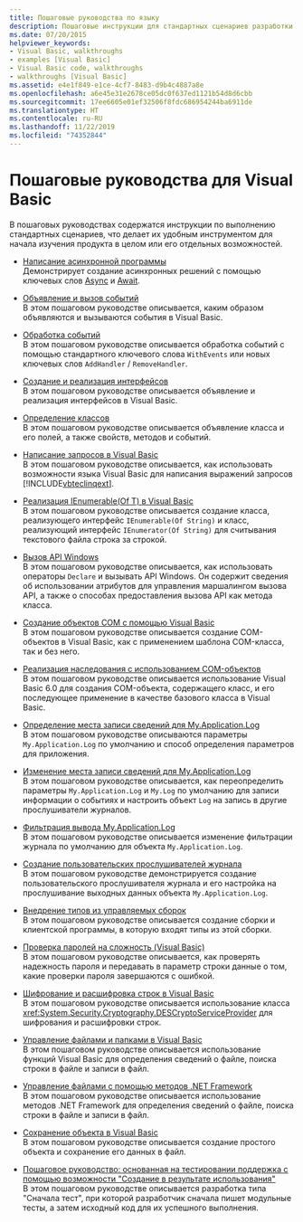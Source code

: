 ```yaml
---
title: Пошаговые руководства по языку
description: Пошаговые инструкции для стандартных сценариев разработки Visual Basic
ms.date: 07/20/2015
helpviewer_keywords:
- Visual Basic, walkthroughs
- examples [Visual Basic]
- Visual Basic code, walkthroughs
- walkthroughs [Visual Basic]
ms.assetid: e4e1f849-e1ce-4cf7-8483-d9b4c4887a8e
ms.openlocfilehash: a6e45e31e2678ce05dc0f637ed1121b54d8d6cbb
ms.sourcegitcommit: 17ee6605e01ef32506f8fdc686954244ba6911de
ms.translationtype: HT
ms.contentlocale: ru-RU
ms.lasthandoff: 11/22/2019
ms.locfileid: "74352844"
---
```

# <a name="visual-basic-language-walkthroughs"></a>Пошаговые руководства для Visual Basic

В пошаговых руководствах содержатся инструкции по выполнению стандартных сценариев, что делает их удобным инструментом для начала изучения продукта в целом или его отдельных возможностей.

- [Написание асинхронной программы](./programming-guide/concepts/async/walkthrough-accessing-the-web-by-using-async-and-await.md)  
 Демонстрирует создание асинхронных решений с помощью ключевых слов [Async](language-reference/modifiers/async.md) и [Await](language-reference/operators/await-operator.md).

- [Объявление и вызов событий](programming-guide/language-features/events/walkthrough-declaring-and-raising-events.md)  
 В этом пошаговом руководстве описывается, каким образом объявляются и вызываются события в Visual Basic.

- [Обработка событий](programming-guide/language-features/events/walkthrough-handling-events.md)  
 В этом пошаговом руководстве описывается обработка событий с помощью стандартного ключевого слова `WithEvents` или новых ключевых слов `AddHandler` / `RemoveHandler`.

- [Создание и реализация интерфейсов](programming-guide/language-features/interfaces/walkthrough-creating-and-implementing-interfaces.md)  
 В этом пошаговом руководстве описывается объявление и реализация интерфейсов в Visual Basic.

- [Определение классов](programming-guide/language-features/objects-and-classes/walkthrough-defining-classes.md)  
 В этом пошаговом руководстве описывается объявление класса и его полей, а также свойств, методов и событий.

- [Написание запросов в Visual Basic](programming-guide/concepts/linq/walkthrough-writing-queries.md)  
 В этом пошаговом руководстве описывается, как использовать возможности языка Visual Basic для написания выражений запросов [!INCLUDE[vbteclinqext](~/includes/vbteclinqext-md.md)].

- [Реализация IEnumerable(Of T) в Visual Basic](programming-guide/language-features/control-flow/walkthrough-implementing-ienumerable-of-t.md)  
 В этом пошаговом руководстве описывается создание класса, реализующего интерфейс `IEnumerable(Of String)` и класс, реализующий интерфейс `IEnumerator(Of String)` для считывания текстового файла строка за строкой.

- [Вызов API Windows](programming-guide/com-interop/walkthrough-calling-windows-apis.md)  
 В этом пошаговом руководстве описывается, как использовать операторы `Declare` и вызывать API Windows. Он содержит сведения об использовании атрибутов для управления маршалингом вызова API, а также о способах предоставления вызова API как метода класса.

- [Создание объектов COM с помощью Visual Basic](programming-guide/com-interop/walkthrough-creating-com-objects.md)  
 В этом пошаговом руководстве описывается создание COM-объектов в Visual Basic, как с применением шаблона COM-класса, так и без него.

- [Реализация наследования с использованием COM-объектов](programming-guide/com-interop/walkthrough-implementing-inheritance-with-com-objects.md)  
 В этом пошаговом руководстве описывается использование Visual Basic 6.0 для создания COM-объекта, содержащего класс, и его последующее применение в качестве базового класса в Visual Basic.

- [Определение места записи сведений для My.Application.Log](developing-apps/programming/log-info/walkthrough-determining-where-my-application-log-writes-information.md)  
 В этом пошаговом руководстве описываются параметры `My.Application.Log` по умолчанию и способ определения параметров для приложения.

- [Изменение места записи сведений для My.Application.Log](developing-apps/programming/log-info/walkthrough-changing-where-my-application-log-writes-information.md)  
 В этом пошаговом руководстве описывается, как переопределить параметры `My.Application.Log` и `My.Log` по умолчанию для записи информации о событиях и настроить объект `Log` на запись в другие прослушиватели журналов.

- [Фильтрация вывода My.Application.Log](developing-apps/programming/log-info/walkthrough-filtering-my-application-log-output.md)  
 В этом пошаговом руководстве описывается изменение фильтрации журнала по умолчанию для объекта `My.Application.Log`.

- [Создание пользовательских прослушивателей журнала](developing-apps/programming/log-info/walkthrough-creating-custom-log-listeners.md)  
 В этом пошаговом руководстве демонстрируется создание пользовательского прослушивателя журнала и его настройка на прослушивание выходных данных объекта `My.Application.Log`.

- [Внедрение типов из управляемых сборок](../standard/assembly/embed-types-visual-studio.md)  
 В этом пошаговом руководстве описывается создание сборки и клиентской программы, в которую входят типы из этой сборки.

- [Проверка паролей на сложность (Visual Basic)](programming-guide/language-features/strings/walkthrough-validating-that-passwords-are-complex.md)  
 В этом пошаговом руководстве описывается, как проверять надежность пароля и передавать в параметр строки данные о том, какие проверки пароля завершаются с ошибкой.

- [Шифрование и расшифровка строк в Visual Basic](programming-guide/language-features/strings/walkthrough-encrypting-and-decrypting-strings.md)  
 В этом пошаговом руководстве описывается использование класса <xref:System.Security.Cryptography.DESCryptoServiceProvider> для шифрования и расшифровки строк.

- [Управление файлами и папками в Visual Basic](developing-apps/programming/drives-directories-files/walkthrough-manipulating-files-and-directories.md)  
 В этом пошаговом руководстве описывается использование функций Visual Basic для определения сведений о файле, поиска строки в файле и записи в файл.

- [Управление файлами с помощью методов .NET Framework](developing-apps/programming/drives-directories-files/walkthrough-manipulating-files-by-using-net-framework-methods.md)  
 В этом пошаговом руководстве описывается использование методов .NET Framework для определения сведений о файле, поиска строки в файле и записи в файл.

- [Сохранение объекта в Visual Basic](programming-guide/concepts/serialization/walkthrough-persisting-an-object-in-visual-studio.md)  
 В этом пошаговом руководстве описывается создание простого объекта и сохранение его данных в файл.

- [Пошаговое руководство: основанная на тестировании поддержка с помощью возможности "Создание в результате использования"](/visualstudio/ide/walkthrough-test-first-support-with-the-generate-from-usage-feature)  
 В этом пошаговом руководстве описывается разработка типа "Сначала тест", при которой разработчик сначала пишет модульные тесты, а затем исходный код для их успешного выполнения.
